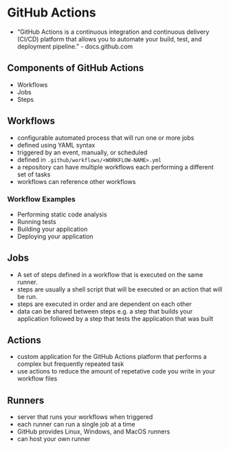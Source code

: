 # GitHub Actions

- “GitHub Actions is a continuous integration and continuous delivery (CI/CD) platform that allows you to automate your build, test, and deployment pipeline.” - docs.github.com

## Components of GitHub Actions

- Workflows
- Jobs
- Steps

## Workflows

- configurable automated process that will run one or more jobs
- defined using YAML syntax
- triggered by an event, manually, or scheduled 
- defined in `.github/workflows/<WORKFLOW-NAME>.yml`
- a repository can have multiple workflows each performing a different set of tasks
- workflows can reference other workflows

### Workflow Examples

- Performing static code analysis
- Running tests
- Building your application
- Deploying your application

## Jobs

- A set of steps defined in a workflow that is executed on the same runner. 
- steps are usually a shell script that will be executed or an action that will be run.
- steps are executed in order and are dependent on each other
- data can be shared between steps e.g. a step that builds your application followed by a step that tests the application that was built

## Actions

- custom application for the GitHub Actions platform that performs a complex but frequently repeated task
- use actions to reduce the amount of repetative code you write in your workflow files

## Runners

- server that runs your workflows when triggered
- each runner can run a single job at a time
- GitHub provides Linux, Windows, and MacOS runners
- can host your own runner
